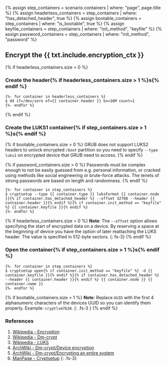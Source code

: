 {% assign step_containers = scenario.containers | where: "page", page.title %}
{% assign headerless_containers = step_containers | where: "has_detached_header", true %}
{% assign bootable_containers = step_containers | where: "is_bootable", true %}
{% assign keyfile_containers = step_containers | where: "init_method", "keyfile" %}
{% assign password_containers = step_containers | where: "init_method", "password" %}

## Encrypt the {{ txt.include.encryption_ctx }}

{% if headerless_containers.size > 0 %}
### Create the header{% if headerless_containers.size > 1 %}s{% endif %}
```
{%- for container in headerless_containers %}
$ dd if=/dev/zero of={{ container.header }} bs=16M count=1
{%- endfor %}
```
{% endif %}

### Create the LUKS1 container{% if step_containers.size > 1 %}s{% endif %}

{% if bootable_containers.size > 0 %}
GRUB does not support LUKS2 headers to unlock encrypted `/boot` partition so you need to specify `--type luks1` on encrypted device that GRUB need to access.
{% endif %}

{% if password_containers.size > 0 %}
Passwords must be complex enough to not be easily guessed from e.g. personal information, or cracked using methods like social engineering or brute-force attacks. The tenets of strong passwords are based on length and randomness.
{% endif %}

```
{%- for container in step_containers %}
$ cryptsetup --type {{ container.type }} luksFormat {{ container.node }}{% if container.has_detached_header %} --offset 32768 --header {{ container.header }}{% endif %}{% if container.init_method == "keyfile" %} {{ container.keyfile }}{% endif %}
{%- endfor %}
```

{% if headerless_containers.size > 0 %}
**Note**: The `--offset` option allows specifying the start of encrypted data on a device. By reserving a space at the beginning of device you have the option of later reattaching the LUKS header. The value is specified in 512-byte sectors.
{: fs-3}
{% endif %}

### Open the container{% if step_containers.size > 1 %}s{% endif %}

```
{%- for container in step_containers %}
$ cryptsetup open{% if container.init_method == "keyfile" %} -d {{ container.keyfile }}{% endif %}{% if container.has_detached_header %} --header {{ container.header }}{% endif %} {{ container.node }} {{ container.name }}
{%- endfor %}
```

{% if bootable_containers.size > 1 %}
**Note**: Replace `UUID` with the first 4 alphanumeric characters of the devices UUID so you can identify them properly. Example: `cryptlvm7b38`.
{: .fs-3 }
{% endif %}

### References

1. [Wikipedia - Encryption](https://en.wikipedia.org/wiki/Encryption)
1. [Wikipedia - Dm-crypt](https://en.wikipedia.org/wiki/Dm-crypt)
1. [Wikipedia - LUKS](https://en.wikipedia.org/wiki/Linux_Unified_Key_Setup)
1. [ArchWiki - Dm-crypt/Device encryption](https://wiki.archlinux.org/index.php/Dm-crypt/Device_encryption)
1. [ArchWiki - Dm-crypt/Encrypting an entire system](https://wiki.archlinux.org/index.php/Dm-crypt/Encrypting_an_entire_system)
1. [ManPage - Cryptsetup](https://jlk.fjfi.cvut.cz/arch/manpages/man/core/cryptsetup/cryptsetup.8.en)
{: .fs-3}
